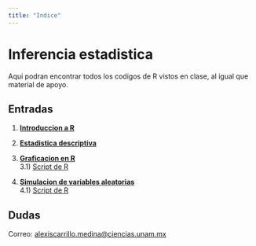 ```yaml
---
title: "Indice"
---
```


# Inferencia estadistica 

Aqui podran encontrar todos los codigos de R vistos en clase, al igual que material de apoyo. 

## Entradas

1) [**Introduccion a R**](https://github.com/4-carrillo/inferencia-estadistica/blob/main/Introduccion-a-R/Introducci%C3%B3n-R.R)

2) [**Estadistica descriptiva**](https://github.com/4-carrillo/inferencia-estadistica/blob/main/Estadistica-descriptiva/Estad%C3%ADstica-descriptiva.R)

3) [**Graficacion en R**](https://4-carrillo.github.io/inferencia-estadistica/graficacion/graficacion-en-R)<br>
3.1) [Script de R](https://github.com/4-carrillo/inferencia-estadistica/blob/main/Graficacion-en-R/graficacion.R)

4) [**Simulacion de variables aleatorias**](https://github.com/4-carrillo/inferencia-estadistica/blob/main/Simulacion-de-variables-aleatorias-en-R/Simulacion-en-R.ipynb)<br>
4.1) [Script de R](https://github.com/4-carrillo/inferencia-estadistica/blob/main/Simulacion-de-variables-aleatorias-en-R/simulacion.R)

## Dudas
Correo: [alexiscarrillo.medina@ciencias.unam.mx](mailto:alexiscarrillo.medina@ciencias.unam.mx)
